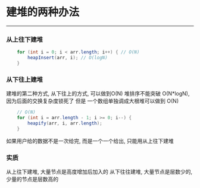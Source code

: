 # 建堆的两种办法

---


### 从上往下建堆


```java
    for (int i = 0; i < arr.length; i++) { // O(N)
        heapInsert(arr, i); // O(logN)
    }

```

### 从下往上建堆
建堆的第二种方式, 从下往上的方式, 可以做到O(N)
   堆排序不能突破 O(N\*logN), 因为后面的交换复杂度锁死了
   但是 一个数组单独调成大根堆可以做到 O(N)
```java
    // O(N)
    for (int i = arr.length - 1; i >= 0; i--) {
        heapify(arr, i, arr.length);
    }
```


如果用户给的数据不是一次给完, 而是一个一个给出, 只能用从上往下建堆

### 实质
 从上往下建堆, 大量节点是高度增加后加入的
 从下往往建堆, 大量节点是层数少的, 少量的节点是层数高的